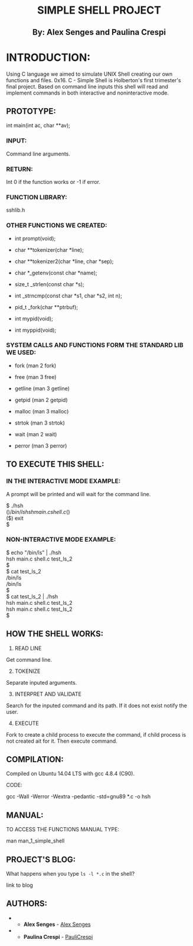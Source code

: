 <h1 align="center">
SIMPLE SHELL PROJECT
</h1>

<h2 align="center">
By: Alex Senges and Paulina Crespi
</h2>

# INTRODUCTION:
Using C language we aimed to simulate UNIX Shell creating our own functions and files. 0x16. C - Simple Shell is Holberton's first trimester's final project. Based on command line inputs this shell will read and implement commands in both interactive and noninteractive mode.

## PROTOTYPE:

int main(int ac, char **av);

### INPUT: 

Command line arguments.

### RETURN: 

Int 0 if the function works or -1 if error.

### FUNCTION LIBRARY:

  sshlib.h

### OTHER FUNCTIONS WE CREATED:

- int prompt(void);

- char **tokenizer(char *line);

- char **tokenizer2(char *line, char *sep);

- char *_getenv(const char *name);

- size_t _strlen(const char *s);

- int _strncmp(const char *s1, char *s2, int n);

- pid_t  _fork(char **ptrbuf);

- int mypid(void);

- int myppid(void);



### SYSTEM CALLS AND FUNCTIONS FORM THE STANDARD LIB WE USED:

- fork (man 2 fork)

- free (man 3 free)

- getline (man 3 getline)

- getpid (man 2 getpid)

- malloc (man 3 malloc)

- strtok (man 3 strtok)

- wait (man 2 wait)

- perror (man 3 perror)

## TO EXECUTE THIS SHELL:

### IN THE INTERACTIVE MODE EXAMPLE:

A prompt will be printed and will wait for the command line.

$ ./hsh    
($) /bin/ls    
hsh main.c shell.c    
($)    
($) exit    
$


### NON-INTERACTIVE MODE EXAMPLE:

$ echo "/bin/ls" | ./hsh    
hsh main.c shell.c test_ls_2    
$    
$ cat test_ls_2    
/bin/ls    
/bin/ls    
$    
$ cat test_ls_2 | ./hsh    
hsh main.c shell.c test_ls_2    
hsh main.c shell.c test_ls_2    
$


## HOW THE SHELL WORKS:


1. READ LINE

Get command line.

2. TOKENIZE

Separate inputed arguments.

3. INTERPRET AND VALIDATE

Search for the inputed command and its path. If it does not exist notify the user.

4. EXECUTE 

Fork to create a child process to execute the command, if child process is not created ait for it. Then execute command.


## COMPILATION:

Compiled on Ubuntu 14.04 LTS with gcc 4.8.4 (C90).

CODE:

gcc -Wall -Werror -Wextra -pedantic -std=gnu89 *.c -o hsh


## MANUAL:

TO ACCESS THE FUNCTIONS MANUAL TYPE:

man man_1_simple_shell

## PROJECT'S BLOG:

What happens when you type `ls -l *.c` in the shell?

link to blog

## AUTHORS:

- * **Alex Senges** - [Alex Senges](https://github.com/asenges)
- * **Paulina Crespi** - [PauliCrespi](https://github.com/PauliCrespi)

